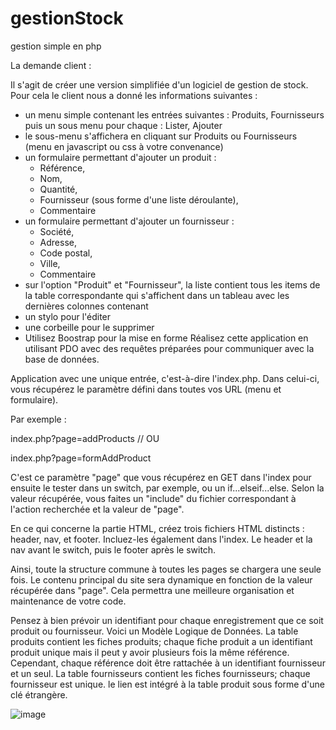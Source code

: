 # gestionStock
 gestion simple en php

La demande client :

Il s'agit de créer une version simplifiée d'un logiciel de gestion de stock. Pour cela le client nous a donné les informations suivantes :

- un menu simple contenant les entrées suivantes : Produits, Fournisseurs puis un sous menu pour chaque : Lister, Ajouter
- le sous-menu s'affichera en cliquant sur Produits ou Fournisseurs (menu en javascript ou css à votre convenance)
- un formulaire permettant d'ajouter un produit :
    - Référence,
    - Nom,
    - Quantité,
    - Fournisseur (sous forme d'une liste déroulante),
    - Commentaire
- un formulaire permettant d'ajouter un fournisseur :
    - Société,
    - Adresse,
    - Code postal,
    - Ville,
    - Commentaire
- sur l'option "Produit" et "Fournisseur", la liste contient tous les items de la table correspondante qui s'affichent dans un tableau avec les dernières colonnes contenant
- un stylo pour l'éditer
- une corbeille pour le supprimer
- Utilisez Boostrap pour la mise en forme
Réalisez cette application en utilisant PDO avec des requêtes préparées pour communiquer avec la base de données.

Application avec une unique entrée, c'est-à-dire l'index.php. Dans celui-ci, vous récupérez le paramètre défini dans toutes vos URL (menu et formulaire).

Par exemple :

index.php?page=addProducts   // OU

index.php?page=formAddProduct

C'est ce paramètre "page" que vous récupérez en GET dans l'index pour ensuite le tester dans un switch, par exemple, ou un if...elseif...else. Selon la valeur récupérée, vous faites un "include" du fichier correspondant à l'action recherchée et la valeur de "page".

En ce qui concerne la partie HTML, créez trois fichiers HTML distincts : header, nav, et footer. Incluez-les également dans l'index. Le header et la nav avant le switch, puis le footer après le switch.

Ainsi, toute la structure commune à toutes les pages se chargera une seule fois. Le contenu principal du site sera dynamique en fonction de la valeur récupérée dans "page". Cela permettra une meilleure organisation et maintenance de votre code.

Pensez à bien prévoir un identifiant pour chaque enregistrement que ce soit produit ou fournisseur.
Voici un Modèle Logique de Données.
La table produits contient les fiches produits; chaque fiche produit a un identifiant produit unique mais il peut y avoir plusieurs fois la même référence. Cependant, chaque référence doit être rattachée à un identifiant fournisseur et un seul.
La table fournisseurs contient les fiches fournisseurs; chaque fournisseur est unique.
le lien est intégré à la table produit sous forme d'une clé étrangère.

![image](https://github.com/user-attachments/assets/f4b9f4a6-08cf-425f-a466-59a346ec16d2)

